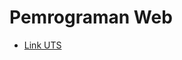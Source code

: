 <h1>Pemrograman Web</h1>
<ul>
    <li><a href="https://raffayuda.github.io/programming-web-1/uts/">Link UTS</a></li>
</ul>
